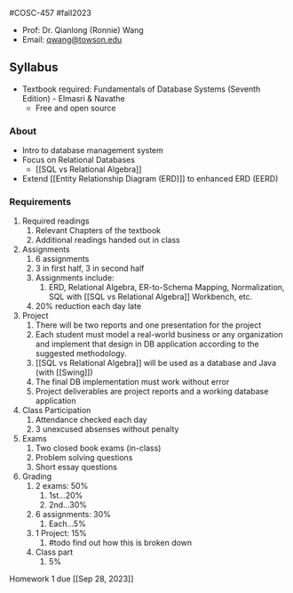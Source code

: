 #COSC-457 #fall2023 

- Prof: Dr. Qianlong (Ronnie) Wang
- Email: qwang@towson.edu

## Syllabus
- Textbook required: Fundamentals of Database Systems (Seventh Edition) - Elmasri & Navathe
	- Free and open source

### About
- Intro to database management system
- Focus on Relational Databases
	- [[SQL vs Relational Algebra]]
- Extend [[Entity Relationship Diagram (ERD)]] to enhanced ERD (EERD)

### Requirements
1. Required readings
	1. Relevant Chapters of the textbook
	2. Additional readings handed out in class
2. Assignments
	1. 6 assignments
	2. 3 in first half, 3 in second half
	3. Assignments include:
		1. ERD, Relational Algebra, ER-to-Schema Mapping, Normalization, SQL with [[SQL vs Relational Algebra]] Workbench, etc.
	4. 20% reduction each day late
3. Project
	1. There will be two reports and one presentation for the project
	2. Each student must model a real-world business or any organization and implement that design in DB application according to the suggested methodology. 
	3. [[SQL vs Relational Algebra]] will be used as a database and Java (with [[Swing]]) 
	4. The final DB implementation must work without error
	5. Project deliverables are project reports and a working database application
4. Class Participation
	1. Attendance checked each day
	2. 3 unexcused absenses without penalty
5. Exams
	1. Two closed book exams (in-class)
	2. Problem solving questions
	3. Short essay questions
6. Grading
	1. 2 exams: 50%
		1. 1st...20%
		2. 2nd...30%
	2. 6 assignments: 30%
		1. Each...5%
	3. 1 Project: 15%
		1. #todo find out how this is broken down
	4. Class part
		1. 5%

Homework 1 due [[Sep 28, 2023]]
